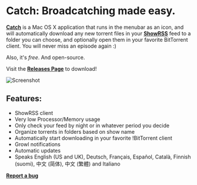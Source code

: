 Catch: Broadcatching made easy.
=====

**[Catch](http://www.giorgiocalderolla.com/index.html#catch)** is a Mac OS X application that runs in the menubar as an icon, and will automatically download any new torrent files in your **[ShowRSS](http://showrss.karmorra.info/)** feed to a folder you can choose, and optionally open them in your favorite BitTorrent client. You will never miss an episode again :)

Also, it's *free*. And open-source.

Visit the **[Releases Page](https://github.com/mipstian/catch/releases)** to download!

![Screenshot](http://www.giorgiocalderolla.com/img/catch_banner.png)

Features:
---------

  * ShowRSS client
  * Very low Processor/Memory usage
  * Only check your feed by night or in whatever period you decide
  * Organize torrents in folders based on show name
  * Automatically start downloading in your favorite !BitTorrent client
  * Growl notifications
  * Automatic updates
  * Speaks English (US and UK), Deutsch, Français, Español, Català, Finnish (suomi), 中文 (简体), 中文 (繁體) and Italiano

**[Report a bug](https://github.com/mipstian/catch/releases)**
